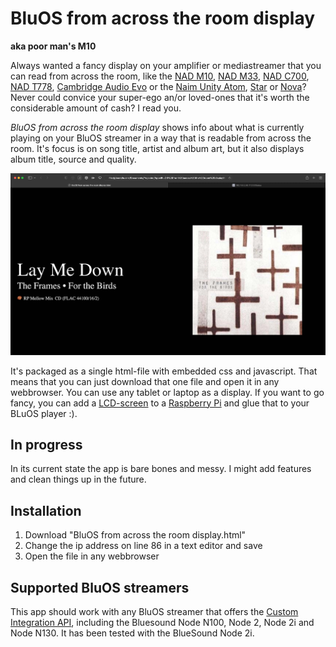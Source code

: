 # BluOS from across the room display
**aka poor man's M10**

Always wanted a fancy display on your amplifier or mediastreamer that you can read from across the room, like the [NAD M10](https://nadelectronics.com/product/m10-v2/), [NAD M33](https://nadelectronics.com/product/m33-bluos-streaming-dac-amplifier/), [NAD C700](https://nadelectronics.com/product/c-700/), [NAD T778](https://nadelectronics.com/product/t778-surround-amplifier/), [Cambridge Audio Evo](https://www.cambridgeaudio.com/row/en/products/evo/evo-150) or the [Naim Unity Atom](https://www.naimaudio.com/product/uniti-atom), [Star](https://www.naimaudio.com/product/uniti-star) or [Nova](https://www.naimaudio.com/product/uniti-nova)? Never could convice your super-ego an/or loved-ones that it's worth the considerable amount of cash? I read you.

*BluOS from across the room display* shows info about what is currently playing on your BluOS streamer in a way that is readable from across the room. It's focus is on song title, artist and album art, but it also displays album title, source and quality.

![screenshot of BluOS from across the room display in a browser](https://github.com/buzink/BluOS-from-across-the-room-display/blob/master/Screenshot-browser.jpg?raw=true)

It's packaged as a single html-file with embedded css and javascript. That means that you can just download that one file and open it in any webbrowser. You can use any tablet or laptop as a display. If you want to go fancy, you can add a [LCD-screen](https://www.raspberrypi.com/products/raspberry-pi-touch-display/) to a [Raspberry Pi](https://www.raspberrypi.com) and glue that to your BLuOS player :).

## In progress
In its current state the app is bare bones and messy. I might add features and clean things up in the future.

## Installation
1. Download "BluOS from across the room display.html"
1. Change the ip address on line 86 in a text editor and save
1. Open the file in any webbrowser

## Supported BluOS streamers
This app should work with any BluOS streamer that offers the [Custom Integration API](https://bluos.net/wp-content/uploads/2021/03/Custom-Integration-API-v1.0_March-2021.pdf), including the Bluesound Node N100, Node 2, Node 2i and Node N130. It has been tested with the BlueSound Node 2i.
